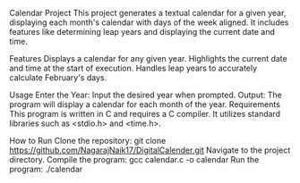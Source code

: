 Calendar Project
This project generates a textual calendar for a given year, displaying each month's calendar with days of the week aligned. It includes features like determining leap years and displaying the current date and time.

Features
Displays a calendar for any given year.
Highlights the current date and time at the start of execution.
Handles leap years to accurately calculate February's days.

Usage
Enter the Year: Input the desired year when prompted.
Output: The program will display a calendar for each month of the year.
Requirements
This program is written in C and requires a C compiler.
It utilizes standard libraries such as <stdio.h> and <time.h>.

How to Run
Clone the repository: git clone https://github.com/NagarajNaik17/DigitalCalender.git
Navigate to the project directory.
Compile the program: gcc calendar.c -o calendar
Run the program: ./calendar

